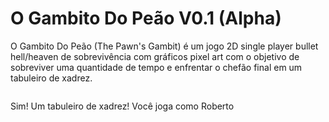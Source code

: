 # O Gambito Do Peão V0.1 (Alpha)

O Gambito Do Peão (The Pawn's Gambit) é um jogo 2D single player bullet hell/heaven de sobrevivência com gráficos pixel art com o objetivo de sobreviver uma quantidade de tempo e enfrentar o chefão final em um tabuleiro de xadrez.
<p align="center">
  <img  src="">
</p>


Sim! Um tabuleiro de xadrez! Você joga como Roberto

